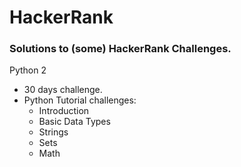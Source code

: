 # HackerRank

### Solutions to (some) HackerRank Challenges.

Python 2

* 30 days challenge.
* Python Tutorial challenges:
    * Introduction
    * Basic Data Types
    * Strings
    * Sets
    * Math
